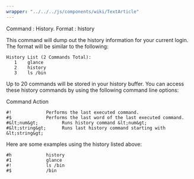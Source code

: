 ```yaml
---
wrapper: "../../../js/components/wiki/TextArticle"
---
```

Command : History.
Format  : history

This command will dump out the history information for your current
login.  The format will be similar to the following:

    History List (2 Commands Total):
       1    glance
       2    history
       3    ls /bin

Up to 20 commands will be stored in your history buffer.  You can 
access these history commands by using the following command line options:

   Command         Action

    #!             Performs the last executed command.
    #$             Performs the last word of the last executed command.
    #&lt;num&gt;         Runs history command &lt;num&gt;
    #&lt;string&gt;      Runs last history command starting with &lt;string&gt;

Here are some examples using the history listed above:

    #h             history
    #1             glance
    #!             ls /bin
    #$             /bin
